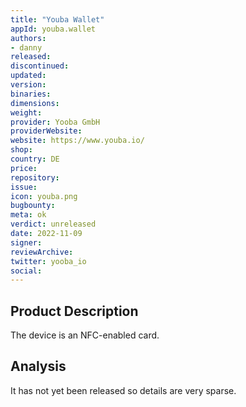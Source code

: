 ```yaml
---
title: "Youba Wallet"
appId: youba.wallet
authors:
- danny
released: 
discontinued: 
updated: 
version: 
binaries: 
dimensions: 
weight: 
provider: Yooba GmbH
providerWebsite: 
website: https://www.youba.io/
shop: 
country: DE
price: 
repository: 
issue: 
icon: youba.png
bugbounty: 
meta: ok
verdict: unreleased
date: 2022-11-09
signer: 
reviewArchive: 
twitter: yooba_io
social: 
---
```


## Product Description 

The device is an NFC-enabled card. 

## Analysis 

It has not yet been released so details are very sparse.

